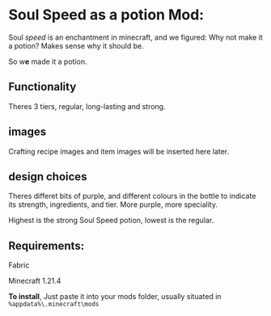 # Soul Speed as a potion Mod:

Soul *speed* is an enchantment in minecraft, and we figured: Why not make it a potion? Makes sense why it should be.

So w**e** made it a potion. 

## Functionality

Theres 3 tiers, regular, long-lasting and strong. 

## images

Crafting recipe images and item images will be inserted here later. 


## design choices
Theres differet bits of purple, and different colours in the bottle to indicate its strength, ingredients, and tier. 
More purple, more speciality. 

Highest is the strong Soul Speed potion, lowest is the regular. 



## Requirements:

Fabric

Minecraft 1.21.4

**To install**,
Just paste it into your mods folder, usually situated in `%appdata%\.minecraft\mods`
